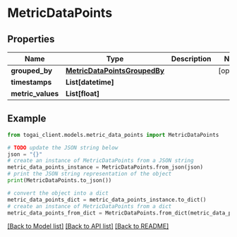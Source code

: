 # MetricDataPoints


## Properties

Name | Type | Description | Notes
------------ | ------------- | ------------- | -------------
**grouped_by** | [**MetricDataPointsGroupedBy**](MetricDataPointsGroupedBy.md) |  | [optional] 
**timestamps** | **List[datetime]** |  | 
**metric_values** | **List[float]** |  | 

## Example

```python
from togai_client.models.metric_data_points import MetricDataPoints

# TODO update the JSON string below
json = "{}"
# create an instance of MetricDataPoints from a JSON string
metric_data_points_instance = MetricDataPoints.from_json(json)
# print the JSON string representation of the object
print(MetricDataPoints.to_json())

# convert the object into a dict
metric_data_points_dict = metric_data_points_instance.to_dict()
# create an instance of MetricDataPoints from a dict
metric_data_points_from_dict = MetricDataPoints.from_dict(metric_data_points_dict)
```
[[Back to Model list]](../README.md#documentation-for-models) [[Back to API list]](../README.md#documentation-for-api-endpoints) [[Back to README]](../README.md)


